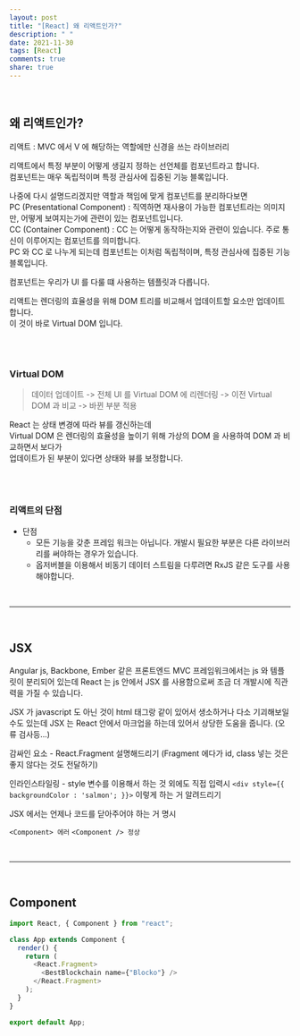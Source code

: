 ```yaml
---
layout: post
title: "[React] 왜 리액트인가?"
description: " "
date: 2021-11-30
tags: [React]
comments: true
share: true
---
```


<br>

## 왜 리액트인가?

리액트 : MVC 에서 V 에 해당하는 역할에만 신경을 쓰는 라이브러리<br>

리액트에서 특정 부분이 어떻게 생길지 정하는 선언체를 컴포넌트라고 합니다.<br>
컴포넌트는 매우 독립적이며 특정 관심사에 집중된 기능 블록입니다.<br>

나중에 다시 설명드리겠지만 역할과 책임에 맞게 컴포넌트를 분리하다보면<br>
PC (Presentational Component) : 직역하면 재사용이 가능한 컴포넌트라는 의미지만, 어떻게 보여지는가에 관련이 있는 컴포넌트입니다.<br>
CC (Container Component) : CC 는 어떻게 동작하는지와 관련이 있습니다. 주로 통신이 이루어지는 컴포넌트를 의미합니다.<br>
PC 와 CC 로 나누게 되는데 컴포넌트는 이처럼 독립적이며, 특정 관심사에 집중된 기능 블록입니다.<br>

컴포넌트는 우리가 UI 를 다룰 떄 사용하는 템플릿과 다릅니다.<br>

리액트는 렌더링의 효율성을 위해 DOM 트리를 비교해서 업데이트할 요소만 업데이트합니다.<br>
이 것이 바로 Virtual DOM 입니다.<br>

<br>
<br>

### Virtual DOM

> 데이터 업데이트 -> 전체 UI 를 Virtual DOM 에 리렌더링 -> 이전 Virtual DOM 과 비교 -> 바뀐 부분 적용

React 는 상태 변경에 따라 뷰를 갱신하는데<br>
Virtual DOM 은 렌더링의 효율성을 높이기 위해 가상의 DOM 을 사용하여 DOM 과 비교하면서 보다가<br>
업데이트가 된 부분이 있다면 상태와 뷰를 보정합니다.<br>

<br>
<br>

### 리액트의 단점

- 단점
  - 모든 기능을 갖춘 프레임 워크는 아닙니다. 개발시 필요한 부분은 다른 라이브러리를 써야하는 경우가 있습니다.
  - 옵저버블을 이용해서 비동기 데이터 스트림을 다루려면 RxJS 같은 도구를 사용해야합니다.

<br>

---

<br>

## JSX

Angular js, Backbone, Ember 같은 프론트엔드 MVC 프레임워크에서는 js 와 템플릿이 분리되어 있는데
React 는 js 안에서 JSX 를 사용함으로써 조금 더 개발시에 직관력을 가질 수 있습니다.

JSX 가 javascript 도 아닌 것이 html 태그랑 같이 있어서 생소하거나
다소 기괴해보일수도 있는데 JSX 는 React 안에서 마크업을 하는데 있어서
상당한 도움을 줍니다. (오류 검사등...)

감싸인 요소 - React.Fragment 설명해드리기 (Fragment 에다가 id, class 넣는 것은 좋지 않다는 것도 전달하기)

인라인스타일링 - style 변수를 이용해서 하는 것 외에도 직접 입력시
`<div style={{ backgroundColor : 'salmon'; }}>` 이렇게 하는 거 알려드리기

JSX 에서는 언제나 코드를 닫아주어야 하는 거 명시

`<Component> 에러` `<Component /> 정상`

<br>

---

<br>

## Component

```js
import React, { Component } from "react";

class App extends Component {
  render() {
    return (
      <React.Fragment>
        <BestBlockchain name={"Blocko"} />
      </React.Fragment>
    );
  }
}

export default App;
```
